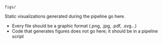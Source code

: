 `figs/`

Static visualizations generated during the pipeline go here.

* Every file should be a graphic format (.png, .jpg, .pdf, .svg...)
* Code that generates figures does not go here; it should be in a pipeline script
